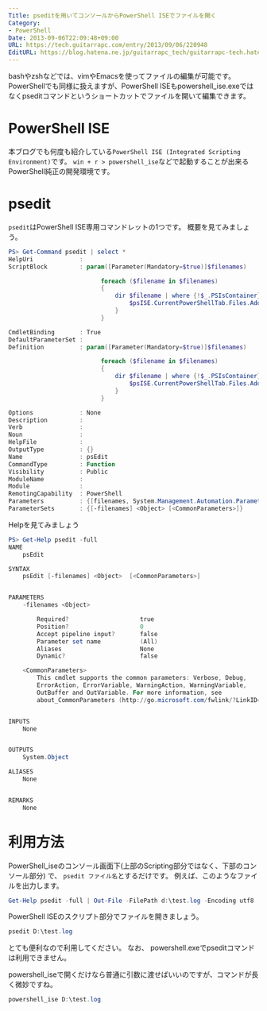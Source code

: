 ```yaml
---
Title: pseditを用いてコンソールからPowerShell ISEでファイルを開く
Category:
- PowerShell
Date: 2013-09-06T22:09:48+09:00
URL: https://tech.guitarrapc.com/entry/2013/09/06/220948
EditURL: https://blog.hatena.ne.jp/guitarrapc_tech/guitarrapc-tech.hatenablog.com/atom/entry/6802418398341016624
---
```



bashやzshなどでは、vimやEmacsを使ってファイルの編集が可能です。
PowerShellでも同様に扱えますが、PowerShell ISEもpowershell_ise.exeではなくpseditコマンドというショートカットでファイルを開いて編集できます。

# PowerShell ISE

本ブログでも何度も紹介している`PowerShell ISE (Integrated Scripting Environment)`です。
`win + r > powershell_ise`などで起動することが出来るPowerShell純正の開発環境です。

# psedit

`psedit`はPowerShell ISE専用コマンドレットの1つです。 概要を見てみましょう。

```ps1
PS> Get-Command psedit | select *
HelpUri             :
ScriptBlock         : param([Parameter(Mandatory=$true)]$filenames)

                          foreach ($filename in $filenames)
                          {
                              dir $filename | where {!$_.PSIsContainer} | %{
                                  $psISE.CurrentPowerShellTab.Files.Add($_.FullName) > $null
                              }
                          }

CmdletBinding       : True
DefaultParameterSet :
Definition          : param([Parameter(Mandatory=$true)]$filenames)

                          foreach ($filename in $filenames)
                          {
                              dir $filename | where {!$_.PSIsContainer} | %{
                                  $psISE.CurrentPowerShellTab.Files.Add($_.FullName) > $null
                              }
                          }

Options             : None
Description         :
Verb                :
Noun                :
HelpFile            :
OutputType          : {}
Name                : psEdit
CommandType         : Function
Visibility          : Public
ModuleName          :
Module              :
RemotingCapability  : PowerShell
Parameters          : {[filenames, System.Management.Automation.ParameterMetadata], [Verbose, System.Management.Automation.ParameterMetadata], [Debug, System.Management.Automation.ParameterMetadata], [ErrorAction, System.Management.Automation.ParameterMetadata]...}
ParameterSets       : {[-filenames] <Object> [<CommonParameters>]}
```

Helpを見てみましょう

```ps1
PS> Get-Help psedit -full
NAME
    psEdit

SYNTAX
    psEdit [-filenames] <Object>  [<CommonParameters>]


PARAMETERS
    -filenames <Object>

        Required?                    true
        Position?                    0
        Accept pipeline input?       false
        Parameter set name           (All)
        Aliases                      None
        Dynamic?                     false

    <CommonParameters>
        This cmdlet supports the common parameters: Verbose, Debug,
        ErrorAction, ErrorVariable, WarningAction, WarningVariable,
        OutBuffer and OutVariable. For more information, see
        about_CommonParameters (http://go.microsoft.com/fwlink/?LinkID=113216).


INPUTS
    None


OUTPUTS
    System.Object

ALIASES
    None


REMARKS
    None
```

# 利用方法

PowerShell_iseのコンソール画面下(上部のScripting部分ではなく、下部のコンソール部分) で、 `psedit ファイル名`とするだけです。
例えば、このようなファイルを出力します。

```ps1
Get-Help psedit -full | Out-File -FilePath d:\test.log -Encoding utf8
```

PowerShell ISEのスクリプト部分でファイルを開きましょう。

```ps1
psedit D:\test.log
```

とても便利なので利用してください。
なお、 powershell.exeでpseditコマンドは利用できません。

powershell_iseで開くだけなら普通に引数に渡せばいいのですが、コマンドが長く微妙ですね。

```ps1
powershell_ise D:\test.log
```
